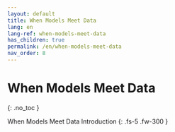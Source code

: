 ```yaml
---
layout: default
title: When Models Meet Data
lang: en
lang-ref: when-models-meet-data
has_children: true
permalink: /en/when-models-meet-data
nav_order: 8
---
```


# When Models Meet Data
{: .no_toc }


When Models Meet Data Introduction
{: .fs-5 .fw-300 }